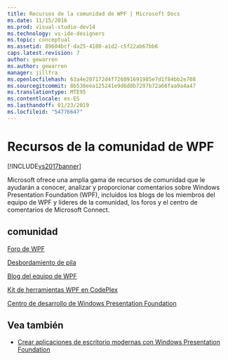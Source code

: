 ```yaml
---
title: Recursos de la comunidad de WPF | Microsoft Docs
ms.date: 11/15/2016
ms.prod: visual-studio-dev14
ms.technology: vs-ide-designers
ms.topic: conceptual
ms.assetid: 89604bcf-da25-4180-a1d2-c5f22ab67bb6
caps.latest.revision: 7
author: gewarren
ms.author: gewarren
manager: jillfra
ms.openlocfilehash: 63a4e207172d4f726091691985e7d1f84bb2e708
ms.sourcegitcommit: 8b538eea125241e9d6d8b7297b72a66faa9a4a47
ms.translationtype: MTE95
ms.contentlocale: es-ES
ms.lasthandoff: 01/23/2019
ms.locfileid: "54776647"
---
```

# <a name="wpf-community-resources"></a>Recursos de la comunidad de WPF
[!INCLUDE[vs2017banner](../includes/vs2017banner.md)]

Microsoft ofrece una amplia gama de recursos de comunidad que le ayudarán a conocer, analizar y proporcionar comentarios sobre Windows Presentation Foundation (WPF), incluidos los blogs de los miembros del equipo de WPF y líderes de la comunidad, los foros y el centro de comentarios de Microsoft Connect.

## <a name="community"></a>comunidad
 [Foro de WPF](http://go.microsoft.com/fwlink/?LinkId=187440)

 [Desbordamiento de pila](http://stackoverflow.com/questions/tagged/wpf)

 [Blog del equipo de WPF](http://blogs.msdn.com/b/wpf/)

 [Kit de herramientas WPF en CodePlex](http://wpf.codeplex.com/)

 [Centro de desarrollo de Windows Presentation Foundation](https://www.visualstudio.com/features/wpf-vs)

## <a name="see-also"></a>Vea también

- [Crear aplicaciones de escritorio modernas con Windows Presentation Foundation](../designers/create-modern-desktop-applications-with-windows-presentation-foundation.md)